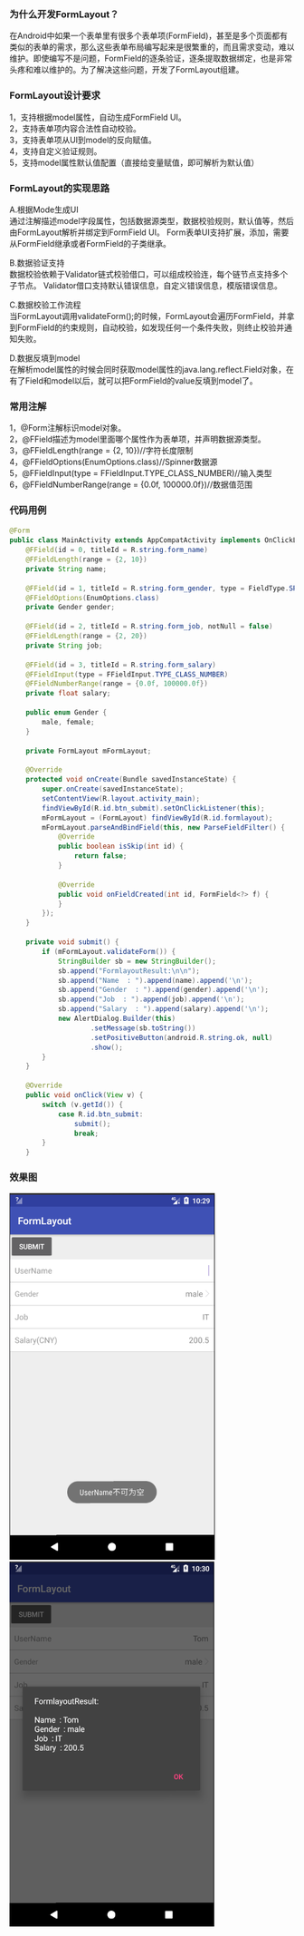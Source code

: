 ### 为什么开发FormLayout？

在Android中如果一个表单里有很多个表单项(FormField)，甚至是多个页面都有类似的表单的需求，那么这些表单布局编写起来是很繁重的，而且需求变动，难以维护。即使编写不是问题，FormField的逐条验证，逐条提取数据绑定，也是非常头疼和难以维护的。为了解决这些问题，开发了FormLayout组建。

### FormLayout设计要求
1，支持根据model属性，自动生成FormField UI。  
2，支持表单项内容合法性自动校验。  
3，支持表单项从UI到model的反向赋值。  
4，支持自定义验证规则。  
5，支持model属性默认值配置（直接给变量赋值，即可解析为默认值）  

### FormLayout的实现思路
A.根据Mode生成UI  
通过注解描述model字段属性，包括数据源类型，数据校验规则，默认值等，然后由FormLayout解析并绑定到FormField UI。
Form表单UI支持扩展，添加，需要从FormField继承或者FormField的子类继承。

B.数据验证支持  
数据校验依赖于Validator链式校验借口，可以组成校验连，每个链节点支持多个子节点。
Validator借口支持默认错误信息，自定义错误信息，模版错误信息。

C.数据校验工作流程  
当FormLayout调用validateForm();的时候，FormLayout会遍历FormField，并拿到FormField的约束规则，自动校验，如发现任何一个条件失败，则终止校验并通知失败。

D.数据反填到model  
在解析model属性的时候会同时获取model属性的java.lang.reflect.Field对象，在有了Field和model以后，就可以把FormField的value反填到model了。

### 常用注解
1，@Form注解标识model对象。  
2，@FField描述为model里面哪个属性作为表单项，并声明数据源类型。  
3，@FFieldLength(range = {2, 10})//字符长度限制  
4，@FFieldOptions(EnumOptions.class)//Spinner数据源  
5，@FFieldInput(type = FFieldInput.TYPE_CLASS_NUMBER)//输入类型  
6，@FFieldNumberRange(range = {0.0f, 100000.0f})//数据值范围  


### 代码用例

```java
@Form
public class MainActivity extends AppCompatActivity implements OnClickListener {
    @FField(id = 0, titleId = R.string.form_name)
    @FFieldLength(range = {2, 10})
    private String name;

    @FField(id = 1, titleId = R.string.form_gender, type = FieldType.SPINNER)
    @FFieldOptions(EnumOptions.class)
    private Gender gender;

    @FField(id = 2, titleId = R.string.form_job, notNull = false)
    @FFieldLength(range = {2, 20})
    private String job;

    @FField(id = 3, titleId = R.string.form_salary)
    @FFieldInput(type = FFieldInput.TYPE_CLASS_NUMBER)
    @FFieldNumberRange(range = {0.0f, 100000.0f})
    private float salary;

    public enum Gender {
        male, female;
    }

    private FormLayout mFormLayout;

    @Override
    protected void onCreate(Bundle savedInstanceState) {
        super.onCreate(savedInstanceState);
        setContentView(R.layout.activity_main);
        findViewById(R.id.btn_submit).setOnClickListener(this);
        mFormLayout = (FormLayout) findViewById(R.id.formlayout);
        mFormLayout.parseAndBindField(this, new ParseFieldFilter() {
            @Override
            public boolean isSkip(int id) {
                return false;
            }

            @Override
            public void onFieldCreated(int id, FormField<?> f) {
            }
        });
    }

    private void submit() {
        if (mFormLayout.validateForm()) {
            StringBuilder sb = new StringBuilder();
            sb.append("FormlayoutResult:\n\n");
            sb.append("Name  : ").append(name).append('\n');
            sb.append("Gender  : ").append(gender).append('\n');
            sb.append("Job  : ").append(job).append('\n');
            sb.append("Salary  : ").append(salary).append('\n');
            new AlertDialog.Builder(this)
                    .setMessage(sb.toString())
                    .setPositiveButton(android.R.string.ok, null)
                    .show();
        }
    }

    @Override
    public void onClick(View v) {
        switch (v.getId()) {
            case R.id.btn_submit:
                submit();
                break;
        }
    }
```
### 效果图
![image](https://github.com/shenkaige/FormLayout/blob/master/screenshot/validate.png)
![image](https://github.com/shenkaige/FormLayout/blob/master/screenshot/result.png)
